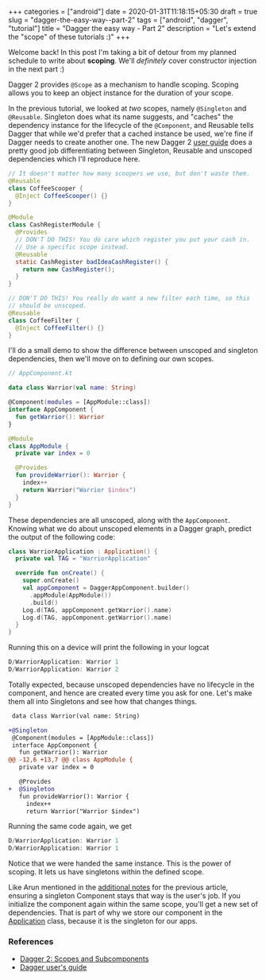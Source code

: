+++
categories = ["android"]
date = 2020-01-31T11:18:15+05:30
draft = true
slug = "dagger-the-easy-way--part-2"
tags = ["android", "dagger", "tutorial"]
title = "Dagger the easy way - Part 2"
description = "Let's extend the \"scope\" of these tutorials :)"
+++

Welcome back! In this post I'm taking a bit of detour from my planned schedule to write about **scoping**. We'll _definitely_ cover constructor injection in the next part :)

Dagger 2 provides `@Scope` as a mechanism to handle scoping. Scoping allows you to keep an object instance for the duration of your scope.

In the previous tutorial, we looked at _two_ scopes, namely `@Singleton` and `@Reusable`. Singleton does what its name suggests, and "caches" the dependency instance for the lifecycle of the `@Component`, and Reusable tells Dagger that while we'd prefer that a cached instance be used, we're fine if Dagger needs to create another one. The new Dagger 2 [user guide](https://dagger.dev/users-guide) does a pretty good job differentiating between Singleton, Reusable and unscoped dependencies which I'll reproduce here.

```java
// It doesn't matter how many scoopers we use, but don't waste them.
@Reusable
class CoffeeScooper {
  @Inject CoffeeScooper() {}
}

@Module
class CashRegisterModule {
  @Provides
  // DON'T DO THIS! You do care which register you put your cash in.
  // Use a specific scope instead.
  @Reusable
  static CashRegister badIdeaCashRegister() {
    return new CashRegister();
  }
}

// DON'T DO THIS! You really do want a new filter each time, so this
// should be unscoped.
@Reusable
class CoffeeFilter {
  @Inject CoffeeFilter() {}
}
```

I'll do a small demo to show the difference between unscoped and singleton dependencies, then we'll move on to defining our own scopes.

```kotlin
// AppComponent.kt

data class Warrior(val name: String)

@Component(modules = [AppModule::class])
interface AppComponent {
  fun getWarrior(): Warrior
}

@Module
class AppModule {
  private var index = 0

  @Provides
  fun provideWarrior(): Warrior {
    index++
    return Warrior("Warrior $index")
  }
}
```

These dependencies are all unscoped, along with the `AppComponent`. Knowing what we do about unscoped elements in a Dagger graph, predict the output of the following code:

```kotlin
class WarriorApplication : Application() {
  private val TAG = "WarriorApplication"

  override fun onCreate() {
    super.onCreate()
    val appComponent = DaggerAppComponent.builder()
      .appModule(AppModule())
      .build()
    Log.d(TAG, appComponent.getWarrior().name)
    Log.d(TAG, appComponent.getWarrior().name)
  }
}
```

Running this on a device will print the following in your logcat

```kotlin
D/WarriorApplication: Warrior 1
D/WarriorApplication: Warrior 2
```

Totally expected, because unscoped dependencies have no lifecycle in the component, and hence are created every time you ask for one. Let's make them all into Singletons and see how that changes things.

```diff
 data class Warrior(val name: String)

+@Singleton
 @Component(modules = [AppModule::class])
 interface AppComponent {
   fun getWarrior(): Warrior
@@ -12,6 +13,7 @@ class AppModule {
   private var index = 0

   @Provides
+  @Singleton
   fun provideWarrior(): Warrior {
     index++
     return Warrior("Warrior $index")
```

Running the same code again, we get

```kotlin
D/WarriorApplication: Warrior 1
D/WarriorApplication: Warrior 1
```

Notice that we were handed the same instance. This is the power of scoping. It lets us have singletons within the defined scope.

Like Arun mentioned in the [additional notes](/posts/dagger-the-easy-way-part-1/#setting-up-the-object-graph) for the previous article, ensuring a singleton Component stays that way is the user's job. If you initialize the component again within the same scope, you'll get a new set of dependencies. That is part of why we store our component in the [Application](https://developer.android.com/reference/android/app/Application.html) class, because it is the singleton for our apps.

### References

- [Dagger 2: Scopes and Subcomponents](https://medium.com/tompee/dagger-2-scopes-and-subcomponents-d54d58511781)
- [Dagger user's guide](https://dagger.dev/users-guide)
